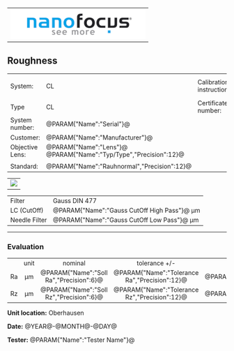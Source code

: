 <!--   EvalAlgoName=NF_NED_MScan_Abnahme_Rauheit_LS -->


||
|-:|
|![](logo.png)|


## Roughness 

 


|||||
|-|-|-|-|
|System: |  CL |Calibration instruction:| VDI/VDE 2655 Part 1.2|
|Type|   CL| Certificate number: |600410-44854376|
|System number:| @PARAM{"Name":"Serial"}@|||
|Customer:| @PARAM{"Name":"Manufacturer"}@|||
|Objective Lens: |@PARAM{"Name":"Lens"}@  @PARAM{"Name":"Typ/Type","Precision":12}@ |||
| |  |||
|Standard: |@PARAM{"Name":"Rauhnormal","Precision":12}@|||

 

 

|| 
|:-:|
|![](Roughness_LS.svg)|
 


|||
|:-|:-|
|Filter|Gauss DIN 477|
|LC (CutOff) | @PARAM{"Name":"Gauss CutOff High Pass"}@ µm|
|Needle Filter |@PARAM{"Name":"Gauss CutOff Low Pass"}@ µm| 

--- 

### Evaluation
||||||||
|:-:|:-:|:-:|:-:|:-:|:-:|:-:|
| |unit  |nominal   | tolerance   +/- | actual | status|
| Ra   | µm | @PARAM{"Name":"Soll Ra","Precision":6}@ |    @PARAM{"Name":"Tolerance Ra","Precision":12}@|  @PARAM{"Name":"Ra","Precision":3}@ | <span id="controlRa"></span>|
| Rz   | µm| @PARAM{"Name":"Soll Rz","Precision":6}@  |    @PARAM{"Name":"Tolerance Rz","Precision":12}@ |  @PARAM{"Name":"Rz","Precision":3}@ | <span id="controlRz"> </span>|
 
 

__Unit location:__ Oberhausen

__Date:__ @YEAR@-@MONTH@-@DAY@ 

__Tester:__ @PARAM{"Name":"Tester Name"}@


 

<div id="sumresults">  </div>

<script>

var PARAM = @PJSON{"Set":0}@;
var TOLERANCE = @PJSON{"Set":2}@;
var META = @MJSON{"Set":0}@;
 

var tolerance = TOLERANCE["Tolerance Ra"].value;
var value = PARAM["Ra"].value;
var nominal =  @PARAM{"Name":"Soll Ra"}@;
var status ="";
if(value < nominal-tolerance || value > nominal+tolerance) 
{
 status = "not Ok";
} 
else
{
 status = "Ok";
}

document.getElementById("controlRa").innerHTML  = status;

var Result = {"value":0,"nominal":0,"status":"","timestamp":0};
Result["value"] = value;
Result["nominal"] = nominal;
Result["status"] = status;
Result["timestamp"] = Date.now();
sessionStorage.setItem(document.title+"Result_Ra", JSON.stringify(Result));




tolerance = TOLERANCE["Tolerance Rz"].value;
value = PARAM["Rz"].value;
nominal =  @PARAM{"Name":"Soll Rz"}@;
if(  value < nominal-tolerance || value > nominal+tolerance) 
{
  status = "not Ok";
} 
else
{
  status = "Ok";
}
document.getElementById("controlRz").innerHTML = status;

Result["value"] = value;
Result["nominal"] = nominal;
Result["status"] = status;
Result["timestamp"] = Date.now();
sessionStorage.setItem(document.title+"Result_Rz", JSON.stringify(Result));


</script>

 